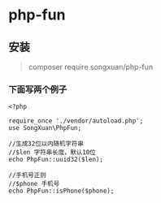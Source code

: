 # php-fun

## 安装

> composer require songxuan/php-fun


### 下面写两个例子

```
<?php

require_once './vendor/autoload.php';
use SongXuan\PhpFun;

//生成32位以内随机字符串 
//$len 字符串长度，默认10位
echo PhpFun::uuid32($len);

//手机号正则
//$phone 手机号
echo PhpFun::isPhone($phone);


```
